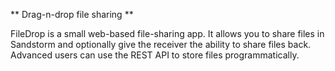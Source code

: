 ** Drag-n-drop file sharing **

FileDrop is a small web-based file-sharing app.  It allows you to share files in
Sandstorm and optionally give the receiver the ability to share files back.
Advanced users can use the REST API to store files programmatically.
